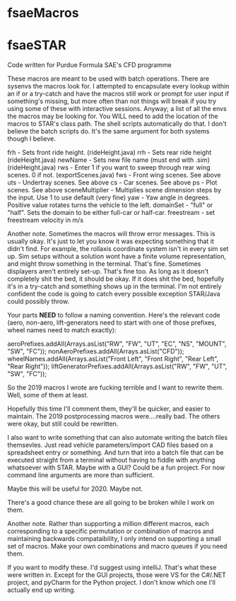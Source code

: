 # fsaeMacros

# fsaeSTAR
Code written for Purdue Formula SAE's CFD programme

These macros are meant to be used with batch operations. There are sysenvs the macros look for. I attempted to encapsulate every lookup within an if or a try-catch and have the macros still work or prompt for user input if something's missing, but more often than not things will break if you try using some of these with interactive sessions. Anyway; a list of all the envs the macros may be looking for. You WILL need to add the location of the macros to STAR's class path. The shell scripts automatically do that. I don't believe the batch scripts do. It's the same argument for both systems though I believe. 


frh - Sets front ride height. (rideHeight.java)
rrh - Sets rear ride height (rideHeight.java)
newName - Sets new file name (must end with .sim) (rideHeight.java)
rws - Enter 1 if you want to sweep through rear wing scenes. 0 if not. (exportScenes.java)
fws - Front wing scenes. See above
uts - Undertray scenes. See above
cs - Car scenes. See above
ps - Plot scenes. See above
sceneMultiplier - Multiplies scene dimension steps by the input. Use 1 to use default (very fine)
yaw - Yaw angle in degrees. Positive value rotates turns the vehicle to the left.
domainSet - "full" or "half". Sets the domain to be either full-car or half-car. 
freestream - set freestream velocity in m/s


Another note. Sometimes the macros will throw error messages. This is usually okay. It's just to let you know it was expecting something that it didn't find. For example, the rollaxis coordinate system isn't in every sim set up. Sim setups without a solution wont have a finite volume representation, and might throw something in the terminal. That's fine. Sometimes displayers aren't entirely set-up. That's fine too. As long as it doesn't completely shit the bed, it should be okay. If it does shit the bed, hopefully it's in a try-catch and something shows up in the terminal. I'm not entirely confident the code is going to catch every possible exception STAR/Java could possibly throw. 

Your parts ****NEED**** to follow a naming convention. Here's the relevant code (aero, non-aero, lift-generators need to start with one of those prefixes, wheel names need to match exactly):

aeroPrefixes.addAll(Arrays.asList("RW", "FW", "UT", "EC", "NS", "MOUNT", "SW", "FC"));
nonAeroPrefixes.addAll(Arrays.asList("CFD"));
wheelNames.addAll(Arrays.asList("Front Left", "Front Right", "Rear Left", "Rear Right"));
liftGeneratorPrefixes.addAll(Arrays.asList("RW", "FW", "UT", "SW", "FC"));


So the 2019 macros I wrote are fucking terrible and I want to rewrite them. Well, some of them at least. 

Hopefully this time I'll comment them, they'll be quicker, and easier to maintain. The 2019 postprocessing macros were....really bad. The others were okay, but still could be rewritten.

I also want to write something that can also automate writing the batch files themsevles. Just read vehicle parameters/import CAD files based on a spreadsheet entry or something. And turn that into a batch file that can be executed straight from a terminal without having to fiddle with anything whatsoever with STAR. Maybe with a GUI? Could be a fun project. For now command line arguments are more than sufficient. 

Maybe this will be useful for 2020. Maybe not. 

There's a good chance these are all going to be broken while I work on them. 

Another note. Rather than supporting a million different macros, each corresponding to a specific permutation or combination of macros and maintaining backwards compataibility, I only intend on supporting a small set of macros. Make your own combinations and macro queues if you need them. 

If you want to modify these. I'd suggest using intelliJ. That's what these were written in. Except for the GUI projects, those were VS for the C#/.NET project, and pyCharm for the Python project. I don't know which one I'll actually end up writing. 
